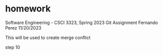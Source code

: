 # homework
Software Engineering - CSCI 3323, Spring 2023
Git Assignment
Fernando Perez
11/20/2023

This will be used to create merge conflict

step 10
